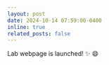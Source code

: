 ```yaml
---
layout: post
date: 2024-10-14 07:59:00-0400
inline: true
related_posts: false
---
```


Lab webpage is launched! :sparkles: :smile:
